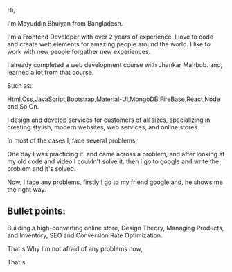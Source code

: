 Hi,

I'm Mayuddin Bhuiyan from Bangladesh.

I'm a Frontend Developer with over 2 years of experience.
I love to code and create web elements for amazing people around the world. I like to work with new people forgather new experiences.

I already completed a web development course with Jhankar Mahbub. and, learned a lot from that course.

Such as:

Html,Css,JavaScript,Bootstrap,Material-Ui,MongoDB,FireBase,React,Node and So On.





I design and develop services for customers of all sizes, specializing in creating stylish, modern websites, web services, and online stores.





In most of the cases I, face several problems,

One day I was practicing it. and came across a problem, and after looking at my old code and video I couldn't solve it.
then I go to google and write the problem and it's solved.

Now,
I face any problems, firstly I go to my friend google and, he shows me the right way.


Bullet points:
--------------

Building a high-converting online store, Design Theory, Managing Products, and Inventory, SEO and Conversion Rate Optimization.


That's Why I'm not afraid of any problems now,



That's
